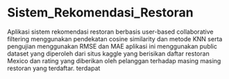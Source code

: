 # Sistem_Rekomendasi_Restoran
Aplikasi sistem rekomendasi restoran berbasis user-based collaborative filtering menggunakan pendekatan cosine similarity dan metode KNN serta pengujian menggunakan RMSE dan MAE
aplikasi ini menggunakan public dataset yang diperoleh dari situs kaggle yang berisikan daftar restoran Mexico dan rating yang diberikan oleh pelanggan terhadap masing masing restoran yang terdaftar. 
terdapat
